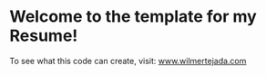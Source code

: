 # Welcome to the template for my Resume!
To see what this code can create, visit:
www.wilmertejada.com
